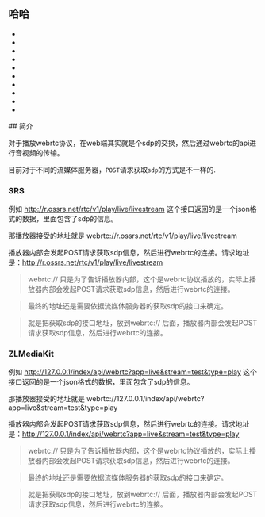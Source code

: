 ## 哈哈
-
-
-
-
-
-
-
-
-
-
<Rice/>
## 简介

对于播放webrtc协议，在web端其实就是个sdp的交换，然后通过webrtc的api进行音视频的传输。

目前对于不同的流媒体服务器，`POST`请求获取`sdp`的方式是不一样的.

### SRS

例如 http://r.ossrs.net/rtc/v1/play/live/livestream 这个接口返回的是一个json格式的数据，里面包含了sdp的信息。

那播放器接受的地址就是 webrtc://r.ossrs.net/rtc/v1/play/live/livestream

播放器内部会发起POST请求获取sdp信息，然后进行webrtc的连接。请求地址是：http://r.ossrs.net/rtc/v1/play/live/livestream

> webrtc:// 只是为了告诉播放器内部，这个是webrtc协议播放的，实际上播放器内部会发起POST请求获取sdp信息，然后进行webrtc的连接。

> 最终的地址还是需要依据流媒体服务器的获取sdp的接口来确定。

> 就是把获取sdp的接口地址，放到webrtc:// 后面，播放器内部会发起POST请求获取sdp信息，然后进行webrtc的连接。

### ZLMediaKit

例如 http://127.0.0.1/index/api/webrtc?app=live&stream=test&type=play 这个接口返回的是一个json格式的数据，里面包含了sdp的信息。

那播放器接受的地址就是 webrtc://127.0.0.1/index/api/webrtc?app=live&stream=test&type=play

播放器内部会发起POST请求获取sdp信息，然后进行webrtc的连接。请求地址是：http://127.0.0.1/index/api/webrtc?app=live&stream=test&type=play

> webrtc:// 只是为了告诉播放器内部，这个是webrtc协议播放的，实际上播放器内部会发起POST请求获取sdp信息，然后进行webrtc的连接。

> 最终的地址还是需要依据流媒体服务器的获取sdp的接口来确定。

> 就是把获取sdp的接口地址，放到webrtc:// 后面，播放器内部会发起POST请求获取sdp信息，然后进行webrtc的连接。
